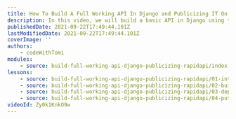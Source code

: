 ```yaml
---
title: How To Build A Full Working API In Django and Publicizing IT On RapidAPI
description: In this video, we will build a basic API in Django using the Django Rest Framework, deploy it on heroku and put it on RapidAPI Hub.
publishedDate: 2021-09-22T17:49:44.101Z
lastModifiedDate: 2021-09-22T17:49:44.101Z
coverImage: ''
authors:
    - codeWithTomi
modules:
    - source: build-full-working-api-django-publicizing-rapidapi/index.md
lessons:
    - source: build-full-working-api-django-publicizing-rapidapi/01-intro.md
    - source: build-full-working-api-django-publicizing-rapidapi/02-build-api-django.md
    - source: build-full-working-api-django-publicizing-rapidapi/03-deploy-django-api-heroku.md
    - source: build-full-working-api-django-publicizing-rapidapi/04-putting-api-rapidapi-hub.md
videoId: Zy0k1KnkO9w
---
```

